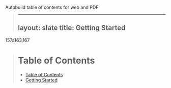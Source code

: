 Autobuild table of contents for web and PDF

> ---
> layout: slate
> title: Getting Started
> ---
> 
157a163,167
> 
> # Table of Contents
> 
> * [Table of Contents](http://harlanh.github.com/DataFrames.jl/index.html)
> * [Getting Started](http://harlanh.github.com/DataFrames.jl/getting_started.html)

